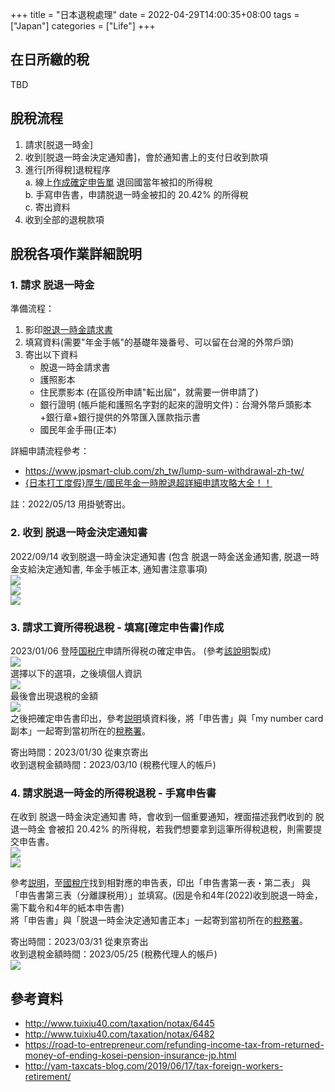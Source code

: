 +++
title = "日本退稅處理"
date = 2022-04-29T14:00:35+08:00
tags = ["Japan"]
categories = ["Life"]
+++

## 在日所繳的稅
TBD

## 脫稅流程
1. 請求[脱退一時金]  
2. 收到[脱退一時金決定通知書]，會於通知書上的支付日收到款項  
3. 進行[所得稅]退稅程序  
   a. 線上[作成確定申告單](https://www.keisan.nta.go.jp/kyoutu/ky/sm/top) 退回國當年被扣的所得稅  
   b. 手寫申告書，申請脱退一時金被扣的 20.42% 的所得稅  
   c. 寄出資料  
4. 收到全部的退稅款項  
  
## 脫稅各項作業詳細說明
### 1. 請求 脱退一時金

準備流程：
1. 影印[脱退一時金請求書](https://www.nenkin.go.jp/service/jukyu/todokesho/sonota-kyufu/20150406.html)  
2. 填寫資料(需要"年金手帳"的基礎年幾番号、可以留在台灣的外幣戶頭)  
3. 寄出以下資料  
   - 脫退一時金請求書  
   - 護照影本  
   - 住民票影本 (在區役所申請"転出屆"，就需要一併申請了)  
   - 銀行證明 (帳戶能和護照名字對的起來的證明文件)：台灣外幣戶頭影本+銀行章+銀行提供的外幣匯入匯款指示書  
   - 國民年金手冊(正本)  

詳細申請流程參考：  
- https://www.jpsmart-club.com/zh_tw/lump-sum-withdrawal-zh-tw/  
- [{日本打工度假}厚生/國民年金一時脫退超詳細申請攻略大全！！](https://amypp29.pixnet.net/blog/post/216859740-%E6%97%A5%E6%9C%AC%E6%89%93%E5%B7%A5%E5%BA%A6%E5%81%87%E5%8E%9A%E7%94%9F-%E5%9C%8B%E6%B0%91%E5%B9%B4%E9%87%91%E4%B8%80%E6%99%82%E8%84%AB%E9%80%80%E8%B6%85%E8%A9%B3%E7%B4%B0)  

註：2022/05/13 用掛號寄出。

### 2. 收到 脱退一時金決定通知書

2022/09/14 收到脱退一時金決定通知書 (包含 脱退一時金送金通知書, 脱退一時金支給決定通知書, 年金手帳正本, 通知書注意事項)  
![](https://i.imgur.com/RDnUkGwl.jpg)  
![](https://i.imgur.com/IwkNVlul.jpg)  
![](https://i.imgur.com/jlWCcxul.jpg)  

### 3. 請求工資所得稅退稅 - 填寫[確定申告書]作成  

2023/01/06 登陸[国税庁](https://www.keisan.nta.go.jp/kyoutu/ky/sm/top#bsctrl)申請所得税の確定申告。 (參考[該說明](http://www.tuixiu40.com/taxation/notax/6482)製成)  
![](https://imgur.com/jRS9LSx.ljpg)  
選擇以下的選項，之後填個人資訊  
![](https://imgur.com/LjaHzifl.jpg)  
最後會出現退稅的金額  
![](https://imgur.com/GGTZgwAl.jpg)  
之後把確定申告書印出，參考[説明](http://www.tuixiu40.com/taxation/notax/6482)填資料後，將「申告書」與「my number card 副本」一起寄到當初所在的[稅務署](https://www.nta.go.jp/about/organization/index.htm)。  

寄出時間：2023/01/30 從東京寄出  
收到退稅金額時間：2023/03/10 (稅務代理人的帳戶)  

  
### 4. 請求脱退一時金的所得稅退稅 - 手寫申告書  

在收到 脱退一時金決定通知書 時，會收到一個重要通知，裡面描述我們收到的 脱退一時金 會被扣 20.42% 的所得稅，若我們想要拿到這筆所得稅退稅，則需要提交申告書。  
![](https://imgur.com/EKw4qGrl.jpg)  
![](https://imgur.com/LI1mt34l.jpg)  

參考[説明](http://www.tuixiu40.com/taxation/notax/6482)，至[國稅庁](https://www.nta.go.jp/taxes/shiraberu/shinkoku/syotoku/r04.htm)找到相對應的申告表，印出「申告書第一表・第二表」 與「申告書第三表（分離課税用）」並填寫。(因是令和4年(2022)收到脱退一時金，需下載令和4年的紙本申告書)  
將「申告書」與「脱退一時金決定通知書正本」一起寄到當初所在的[稅務署](https://www.nta.go.jp/about/organization/index.htm)。  

寄出時間：2023/03/31 從東京寄出  
收到退稅金額時間：2023/05/25 (稅務代理人的帳戶)  
![](https://imgur.com/Epwf9alm.jpg)

## 參考資料
- http://www.tuixiu40.com/taxation/notax/6445
- http://www.tuixiu40.com/taxation/notax/6482
- https://road-to-entrepreneur.com/refunding-income-tax-from-returned-money-of-ending-kosei-pension-insurance-jp.html
- http://yam-taxcats-blog.com/2019/06/17/tax-foreign-workers-retirement/
